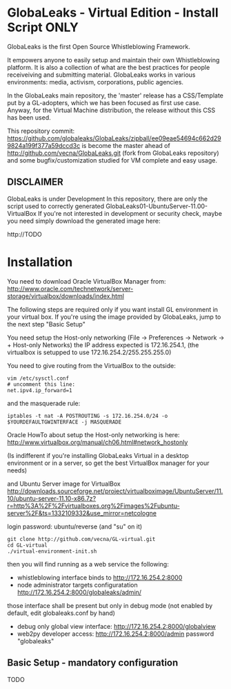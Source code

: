 GlobaLeaks - Virtual Edition - Install Script ONLY
==================================================

GlobaLeaks is the first Open Source Whistleblowing Framework.

It empowers anyone to easily setup and maintain their own Whistleblowing platform. It is also a collection of what are the best practices for people receiveiving and submitting material. GlobaLeaks works in various environments: media, activism, corporations, public agencies. 

In the GlobaLeaks main repository, the 'master' release has a CSS/Template put by a GL-adopters, which we has been focused as first use case. Anyway, for the Virtual Machine distribution, the release without this CSS has been used.

This repository commit: https://github.com/globaleaks/GlobaLeaks/zipball/ee09eae54694c662d299824a199f377a59dccd3c is become the master ahead of 
http://github.com/vecna/GlobaLeaks.git (fork from GlobaLeaks repository) and some bugfix/customization studied for VM complete and easy usage.

## DISCLAIMER
GlobaLeaks is under Development
In this repository, there are only the script used to correctly generated GlobaLeaks01-UbuntuServer-11.00-VirtualBox
If you're not interested in development or security check, maybe you need simply download the generated image here:

http://TODO

Installation
============

You need to download Oracle VirtualBox Manager from:
http://www.oracle.com/technetwork/server-storage/virtualbox/downloads/index.html

The following steps are required only if you want install GL environment in your virtual box. If you're using the image provided by GlobaLeaks, jump to the next step "Basic Setup"

You need setup the Host-only networking (File -> Preferences -> Network -> + Host-only Networks) the IP address expected is 172.16.254.1, (the virtualbox is setupped to use 172.16.254.2/255.255.255.0)

You need to give routing from the VirtualBox to the outside:

	vim /etc/sysctl.conf
	# uncomment this line:
	net.ipv4.ip_forward=1

and the masquerade rule:

	iptables -t nat -A POSTROUTING -s 172.16.254.0/24 -o $YOURDEFAULTGWINTERFACE -j MASQUERADE

Oracle HowTo about setup the Host-only networking is here: http://www.virtualbox.org/manual/ch06.html#network_hostonly

(Is indifferent if you're installing GlobaLeaks Virtual in a desktop environment or in a server, so get the best VirtualBox manager for your needs)

and Ubuntu Server image for VirtualBox
http://downloads.sourceforge.net/project/virtualboximage/UbuntuServer/11.10/ubuntu-server-11.10-x86.7z?r=http%3A%2F%2Fvirtualboxes.org%2Fimages%2Fubuntu-server%2F&ts=1332109332&use_mirror=netcologne

login password: ubuntu/reverse (and "su" on it)

	git clone http://github.com/vecna/GL-virtual.git
	cd GL-virtual
	./virtual-environment-init.sh

then you will find running as a web service the following:

*  whistleblowing interface binds to http://172.16.254.2:8000
*  node administrator targets configuratation http://172.16.254.2:8000/globaleaks/admin/

those interface shall be present but only in debug mode (not enabled by default, edit globaleaks.conf by hand)

*  debug only global view interface: http://172.16.254.2:8000/globalview
*  web2py developer access: http://172.16.254.2:8000/admin password "globaleaks"

Basic Setup - mandatory configuration
-------------------------------------

TODO
